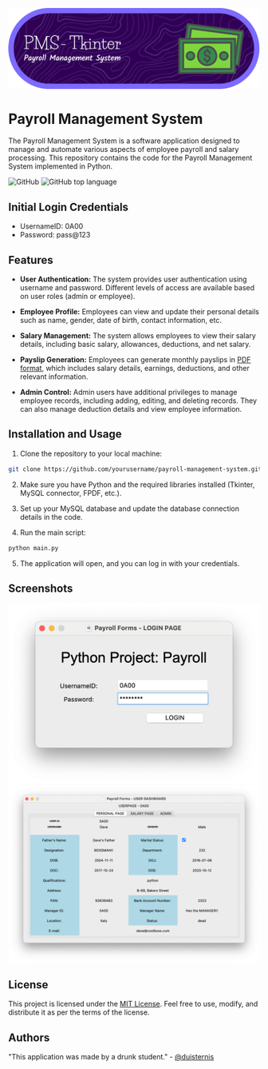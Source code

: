 ![Header](./screenshots/github-header-image.png)

# Payroll Management System

The Payroll Management System is a software application designed to manage and automate various aspects of employee payroll and salary processing. This repository contains the code for the Payroll Management System implemented in Python.

![GitHub](https://img.shields.io/github/license/duisternis/payroll-management-system?style=for-the-badge)
![GitHub top language](https://img.shields.io/github/languages/top/duisternis/payroll-management-system?style=for-the-badge)

## Initial Login Credentials

- UsernameID: 0A00
- Password: pass@123

## Features

- **User Authentication:** The system provides user authentication using username and password. Different levels of access are available based on user roles (admin or employee).

- **Employee Profile:** Employees can view and update their personal details such as name, gender, date of birth, contact information, etc.

- **Salary Management:** The system allows employees to view their salary details, including basic salary, allowances, deductions, and net salary.

- **Payslip Generation:** Employees can generate monthly payslips in [PDF format](./0A00-September-payslip.pdf), which includes salary details, earnings, deductions, and other relevant information.

- **Admin Control:** Admin users have additional privileges to manage employee records, including adding, editing, and deleting records. They can also manage deduction details and view employee information.

## Installation and Usage

1. Clone the repository to your local machine:

```bash
git clone https://github.com/yourusername/payroll-management-system.git
```

2. Make sure you have Python and the required libraries installed (Tkinter, MySQL connector, FPDF, etc.).

3. Set up your MySQL database and update the database connection details in the code.

4. Run the main script:

```bash
python main.py
```

5. The application will open, and you can log in with your credentials.

## Screenshots

![App Screenshot](./screenshots/s1.png)
![App Screenshot](./screenshots/s2.png)

## License

This project is licensed under the [MIT License](LICENSE). Feel free to use, modify, and distribute it as per the terms of the license.

## Authors

"This application was made by a drunk student." - [@duisternis](https://www.github.com/duisternis)
